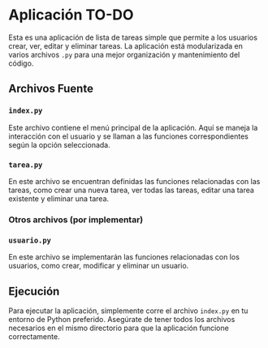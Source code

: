 # Aplicación TO-DO

Esta es una aplicación de lista de tareas simple que permite a los usuarios crear, ver, editar y eliminar tareas. La aplicación está modularizada en varios archivos `.py` para una mejor organización y mantenimiento del código.

## Archivos Fuente

### `index.py`

Este archivo contiene el menú principal de la aplicación. Aquí se maneja la interacción con el usuario y se llaman a las funciones correspondientes según la opción seleccionada.

### `tarea.py`

En este archivo se encuentran definidas las funciones relacionadas con las tareas, como crear una nueva tarea, ver todas las tareas, editar una tarea existente y eliminar una tarea.

### Otros archivos (por implementar)

### `usuario.py`
En este archivo se implementarán las funciones relacionadas con los usuarios, como crear, modificar y eliminar un usuario.

## Ejecución

Para ejecutar la aplicación, simplemente corre el archivo `index.py` en tu entorno de Python preferido. Asegúrate de tener todos los archivos necesarios en el mismo directorio para que la aplicación funcione correctamente.
